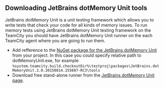 ## Downloading JetBrains dotMemory Unit tools ##

JetBrains dotMemory Unit is a unit testing framework which allows you to write tests that check your code for all kinds of memory issues. To run memory tests using JetBrains dotMemory Unit testing framework on the TeamCity you should have JetBrains dotMemory Unit runner on the each TeamCity agent where you are going to run them.

- Add refference to the [NuGet package for the JetBrains dotMemory Unit](https://www.nuget.org/packages/JetBrains.DotMemoryUnit/) from your project. In this case you could specify relative path to dotMemoryUnit.exe, for example `%system.teamcity.build.checkoutDir%\testproj\packages\JetBrains.dotMemoryUnit.2.0.20150814.155607-RC3\tools`
- Download free stand-alone runner from the [JetBrains dotMemory Unit page](https://www.jetbrains.com/dotmemory/unit/).